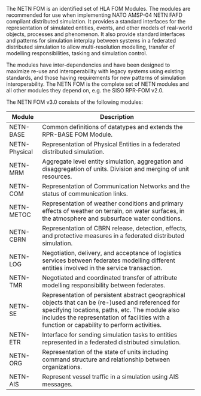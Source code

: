 
The NETN FOM is an identified set of HLA FOM Modules. The modules are recommended for use when implementing NATO AMSP-04 NETN FAFD compliant distributed simulation. It provides a standard interfaces for the representation of simulated entities, events, and other models of real-world objects, processes and phenomenon. It also provide standard interfaces and patterns for simulation interplay between systems in a federated distributed simulation to allow multi-resolution modelling, transfer of modelling responsibilities, tasking and simulation control. 

The modules have inter-dependencies and have been designed to maximize re-use and interoperability with legacy systems using existing standards, and those having requirements for new patterns of simulation interoperability. The NETN FOM is the complete set of NETN modules and all other modules they depend on, e.g. the SISO RPR-FOM v2.0.

The NETN FOM v3.0 consists of the following modules:

|Module|Description|
|---|---|
|NETN-BASE| Common definitions of datatypes and extends the RPR-BASE FOM Module.|
|NETN-Physical|Representation of Physical Entities in a federated distributed simulation. |
|NETN-MRM| Aggregate level entity simulation, aggregation and disaggregation of units. Division and merging of unit resources. |
|NETN-COM| Representation of Communication Networks and the status of communication links.|
|NETN-METOC| Representation of weather conditions and primary effects of weather on terrain, on water surfaces, in the atmosphere and subsurface water conditions. |
|NETN-CBRN| Representation of CBRN release, detection, effects, and protective measures in a federated distributed simulation.|
|NETN-LOG| Negotiation, delivery, and acceptance of logistics services between federates modelling different entities involved in the service transaction. |
|NETN-TMR| Negotiated and coordinated transfer of attribute modelling responsibility between federates. |
|NETN-SE| Representation of persistent abstract geographical objects that can be (re-)used and referenced for specifying locations, paths, etc. The module also includes the representation of facilities with a function or capability to perform activities. |
|NETN-ETR| Interface for sending simulation tasks to entities represented in a federated distributed simulation.|
|NETN-ORG| Representation of the state of units including command structure and relationship between organizations. |
|NETN-AIS|Represent vessel traffic in a simulation using AIS messages.




